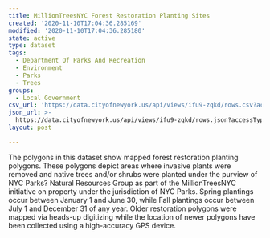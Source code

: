 ```yaml
---
title: MillionTreesNYC Forest Restoration Planting Sites
created: '2020-11-10T17:04:36.285169'
modified: '2020-11-10T17:04:36.285180'
state: active
type: dataset
tags:
  - Department Of Parks And Recreation
  - Environment
  - Parks
  - Trees
groups:
  - Local Government
csv_url: 'https://data.cityofnewyork.us/api/views/ifu9-zqkd/rows.csv?accessType=DOWNLOAD'
json_url: >-
  https://data.cityofnewyork.us/api/views/ifu9-zqkd/rows.json?accessType=DOWNLOAD
layout: post

---
```

The polygons in this dataset show mapped forest restoration planting polygons. These polygons depict areas where invasive plants were removed and native trees and/or shrubs were planted under the purview of NYC Parks? Natural Resources Group as part of the MillionTreesNYC initiative on property under the jurisdiction of NYC Parks. Spring plantings occur between January 1 and June 30, while Fall plantings occur between July 1 and December 31 of any year. Older restoration polygons were mapped via heads-up digitizing while the location of newer polygons have been collected using a high-accuracy GPS device.
